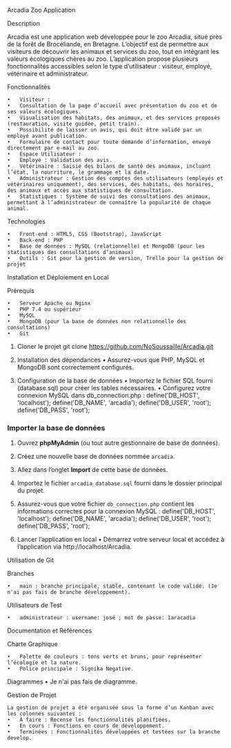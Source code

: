 Arcadia Zoo Application

Description

Arcadia est une application web développée pour le zoo Arcadia, situé près de la forêt de Brocéliande, en Bretagne. L’objectif est de permettre aux visiteurs de découvrir les animaux et services du zoo, tout en intégrant les valeurs écologiques chères au zoo. L’application propose plusieurs fonctionnalités accessibles selon le type d’utilisateur : visiteur, employé, vétérinaire et administrateur.

Fonctionnalités

	•	Visiteur :
	•	Consultation de la page d’accueil avec présentation du zoo et de ses valeurs écologiques.
	•	Visualisation des habitats, des animaux, et des services proposés (restauration, visite guidée, petit train).
	•	Possibilité de laisser un avis, qui doit être validé par un employé avant publication.
	•	Formulaire de contact pour toute demande d’information, envoyé directement par e-mail au zoo.
	•	Espace Utilisateur :
	•	Employé : Validation des avis.
	•	Vétérinaire : Saisie des bilans de santé des animaux, incluant l’état, la nourriture, le grammage et la date.
	•	Administrateur : Gestion des comptes des utilisateurs (employés et vétérinaires uniquement), des services, des habitats, des horaires, des animaux et accès aux statistiques de consultation.
	•	Statistiques : Système de suivi des consultations des animaux, permettant à l’administrateur de connaître la popularité de chaque animal.

Technologies

	•	Front-end : HTML5, CSS (Bootstrap), JavaScript
	•	Back-end : PHP
	•	Base de données : MySQL (relationnelle) et MongoDB (pour les statistiques des consultations d’animaux)
	•	Outils : Git pour la gestion de version, Trello pour la gestion de projet

Installation et Déploiement en Local

Prérequis

	•	Serveur Apache ou Nginx
	•	PHP 7.4 ou supérieur
	•	MySQL
	•	MongoDB (pour la base de données non relationnelle des consultations)
	•	Git

1.	Cloner le projet
    git clone https://github.com/NoSoussaille/Arcadia.git

2.	Installation des dépendances
	•	Assurez-vous que PHP, MySQL et MongoDB sont correctement configurés.
3.	Configuration de la base de données
	•	Importez le fichier SQL fourni (database.sql) pour créer les tables nécessaires.
	•	Configurez votre connexion MySQL dans db_connection.php :
            define('DB_HOST', 'localhost');
            define('DB_NAME', 'arcadia');
            define('DB_USER', 'root');
            define('DB_PASS', 'root');

### Importer la base de données

1. Ouvrez **phpMyAdmin** (ou tout autre gestionnaire de base de données).
2. Créez une nouvelle base de données nommée `arcadia`.
3. Allez dans l’onglet **Import** de cette base de données.
4. Importez le fichier `arcadia_database.sql` fourni dans le dossier principal du projet.
5. Assurez-vous que votre fichier `db_connection.php` contient les informations correctes pour la connexion MySQL :
   define('DB_HOST', 'localhost');
   define('DB_NAME', 'arcadia');
   define('DB_USER', 'root');
   define('DB_PASS', 'root');

4.	Lancer l’application en local
	•	Démarrez votre serveur local et accédez à l’application via http://localhost/Arcadia.

Utilisation de Git

Branches

	•	main : branche principale, stable, contenant le code validé. (Je n'ai pas fais de branche développement).

Utilisateurs de Test

    •	administrateur : username: josé ; mot de passe: 1aracadia


Documentation et Références

Charte Graphique

	•	Palette de couleurs : tons verts et bruns, pour représenter l’écologie et la nature.
	•	Police principale : Signika Negative.

Diagrammes
	•	Je n'ai pas fais de diagramme.

Gestion de Projet

    La gestion de projet a été organisée sous la forme d’un Kanban avec les colonnes suivantes :
	•	À faire : Recense les fonctionnalités planifiées.
	•	En cours : Fonctions en cours de développement.
	•	Terminées : Fonctionnalités développées et testées sur la branche develop.
